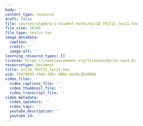 ```yaml
---
body: ''
content_type: resource
draft: false
file: courses/algebra-i-student-notes/mit18_701f21_lec11.tex
file_size: 16105
file_type: text/x-tex
image_metadata:
  caption: ''
  credit: ''
  image-alt: ''
learning_resource_types: []
license: https://creativecommons.org/licenses/by-nc-sa/4.0/
resourcetype: Document
title: mit18_701f21_lec11.tex
uid: 7daf9993-f4eb-4d5c-908a-be2dc263d9b6
video_files:
  video_captions_file: ''
  video_thumbnail_file: ''
  video_transcript_file: ''
video_metadata:
  video_speakers: ''
  video_tags: ''
  youtube_description: ''
  youtube_id: ''
---
```

